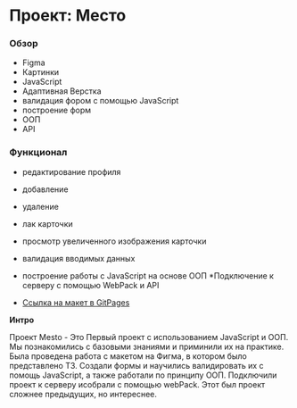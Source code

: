 # Проект: Место

### Обзор

* Figma
* Картинки
* JavaScript
* Адаптивная Верстка
* валидация фором с помощью JavaScript
* построение форм
* ООП
* API

### Функционал
* редактирование профиля
* добавление
* удаление
* лак карточки
* просмотр увеличенного изображения карточки
* валидация вводимых данных
* построение работы с JavaScript на основе ООП
*Подключение к серверу с помощью WebPack и API

* [Ссылка на макет в GitPages](https://snooper227.github.io/mesto/)

**Интро**

Проект Mesto - Это Первый проект с использованием JavaScript и ООП. Мы познакомились с базовыми знаниями и приминили их на практике. Была проведена работа с макетом на Фигма, в котором было представлено ТЗ. Создали формы и научились валидировать их с помощь JavaScript, а также работали по принципу ООП. Подключили проект к серверу исобрали с помощью webPack. Этот был проект сложнее предыдущих, но интереснее.
